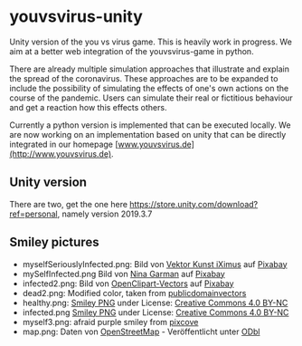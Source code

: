 # youvsvirus-unity
Unity version of the you vs virus game.
This is heavily work in progress. 
We aim at a better web integration of the youvsvirus-game in python.

There are already multiple simulation approaches that illustrate and explain the spread of the coronavirus. These approaches are to be expanded to include the possibility of simulating the effects of one's own actions on the course of the pandemic. Users can simulate their real or fictitious behaviour and get a reaction how this effects others.

Currently a python version is implemented that can be executed locally.
We are now working on an implementation based on unity that can be directly integrated
in our homepage [www.youvsvirus.de](http://www.youvsvirus.de).

## Unity version
There are two, get the one here https://store.unity.com/download?ref=personal, namely version 2019.3.7

## Smiley pictures
* myselfSeriouslyInfected.png: Bild von [Vektor Kunst iXimus](https://pixabay.com/de/users/iximus-2352783/?utm_source=link-attribution&utm_medium=referral&utm_campaign=image&utm_content=4906550) auf [Pixabay](https://pixabay.com/de/?utm_source=link-attribution&utm_medium=referral&utm_campaign=image&utm_content=4906550)
* mySelfInfected.png Bild von [Nina Garman](https://pixabay.com/de/users/BilliTheCat-7996303/?utm_source=link-attribution&amp;utm_medium=referral&amp;utm_campaign=image&amp;utm_content=4004029) auf [Pixabay](https://pixabay.com/de/?utm_source=link-attribution&amp;utm_medium=referral&amp;utm_campaign=image&amp;utm_content=4004029)
* infected2.png: Bild von [OpenClipart-Vectors]( href="https://pixabay.com/de/users/OpenClipart-Vectors-30363/?utm_source=link-attribution&amp;utm_medium=referral&amp;utm_campaign=image&amp;utm_content=146094) auf [Pixabay](https://pixabay.com/de/?utm_source=link-attribution&amp;utm_medium=referral&amp;utm_campaign=image&amp;utm_content=146094)
* dead2.png: Modified color, taken from [publicdomainvectors](https://publicdomainvectors.org/en/free-clipart/Vector-illustration-of-cartoon-ghost/15086.html)
* healthy.png:  [Smiley PNG](http://pngimg.com/download/36231) under License: [Creative Commons 4.0 BY-NC](https://creativecommons.org/licenses/by-nc/4.0/)
* infected.png [Smiley PNG](http://pngimg.com/download/36229) under License: [Creative Commons 4.0 BY-NC](https://creativecommons.org/licenses/by-nc/4.0/)
* myself3.png: afraid purple smiley from [pixcove](https://www.pixcove.com/tag/scared/page/5/)
* map.png: Daten von [OpenStreetMap](http://www.openstreetmap.org) - Veröffentlicht unter [ODbl](http://opendatacommons.org/licenses/odbl/)
